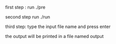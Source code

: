 first step : run ./pre

second step run ./run

third step: type the input file name and press enter

the output will be printed in a file named output
